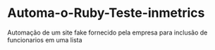 # Automa-o-Ruby-Teste-inmetrics
Automação de um site fake fornecido pela empresa para inclusão de funcionarios em uma lista
